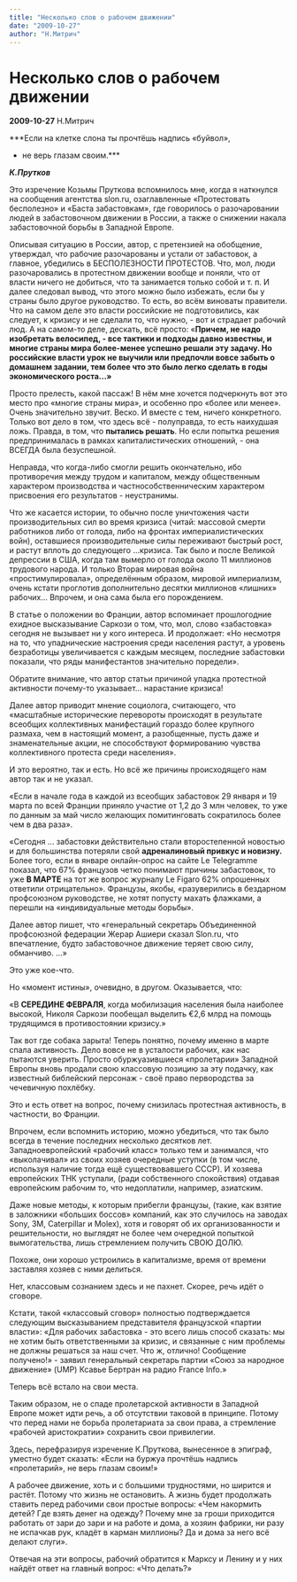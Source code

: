 ```yaml
---
title: "Несколько слов о рабочем движении"
date: "2009-10-27"
author: "Н.Митрич"
---
```


# Несколько слов о рабочем движении

**2009-10-27** Н.Митрич

***Если на клетке слона ты прочтёшь надпись «буйвол», 

- не верь глазам своим.***

***К.Прутков***

Это изречение Козьмы Пруткова вспомнилось мне, когда я наткнулся на сообщения агентства slon.ru, озаглавленные «Протестовать бесполезно» и «Баста забастовкам», где говорилось о разочаровании людей в забастовочном движении в России, а также о снижении накала забастовочной борьбы в Западной Европе.

Описывая ситуацию в России, автор, с претензией на обобщение, утверждал, что рабочие разочарованы и устали от забастовок, а главное, убедились в БЕСПОЛЕЗНОСТИ ПРОТЕСТОВ. Что, мол, люди разочаровались в протестном движении вообще и поняли, что от власти ничего не добиться, что та занимается только собой и т. п. И далее следовал вывод, что этого можно было избежать, если бы у страны было другое руководство. То есть, во всём виноваты правители. Что на самом деле это власти российские не подготовились, как следует, к кризису и не сделали то, что нужно, - вот и страдает рабочий люд. А на самом-то деле, дескать, всё просто: «**Причем, не надо изобретать велосипед, - все тактики и подходы давно известны, и многие страны мира более-менее успешно решали эту задачу. Но российские власти урок не выучили или предпочли вовсе забыть о домашнем задании, тем более что это было легко сделать в годы экономического роста...»** 

Просто прелесть, какой пассаж! В нём мне хочется подчеркнуть вот это место про «многие страны мира», и особенно про «более или менее». Очень значительно звучит. Веско. И вместе с тем, ничего конкретного. Только вот дело в том, что здесь всё - полуправда, то есть наихудшая ложь. Правда, в том, что **пытались решать**. Но если попытка решения предпринималась в рамках капиталистических отношений, - она ВСЕГДА была безуспешной.

Неправда, что когда-либо смогли решить окончательно, ибо противоречия между трудом и капиталом, между общественным характером производства и частнособственническим характером присвоения его результатов - неустранимы.

Что же касается истории, то обычно после уничтожения части производительных сил во время кризиса (читай: массовой смерти работников либо от голода, либо на фронтах империалистических войн), оставшиеся производительные силы переживают быстрый рост, и растут вплоть до следующего ...кризиса. Так было и после Великой депрессии в США, когда там вымерло от голода около 11 миллионов трудового народа. И только Вторая мировая война «простимулировала», определённым образом, мировой империализм, очень кстати проглотив дополнительно десятки миллионов «лишних» рабочих... Впрочем, и она сама была его порождением.

В статье о положении во Франции, автор вспоминает прошлогодние ехидное высказывание Саркози о том, что, мол, слово «забастовка» сегодня не вызывает ни у кого интереса. И продолжает: «Но несмотря на то, что упаднические настроения среди населения растут, а уровень безработицы увеличивается с каждым месяцем, последние забастовки показали, что ряды манифестантов значительно поредели».

Обратите внимание, что автор статьи причиной упадка протестной активности почему-то указывает... нарастание кризиса!

Далее автор приводит мнение социолога, считающего, что «масштабные исторические перевороты происходят в результате всеобщих коллективных манифестаций гораздо более крупного размаха, чем в настоящий момент, а разобщенные, пусть даже и знаменательные акции, не способствуют формированию чувства коллективного протеста среди населения».

И это вероятно, так и есть. Но всё же причины происходящего нам автор так и не указал.

«Если в начале года в каждой из всеобщих забастовок 29 января и 19 марта по всей Франции приняло участие от 1,2 до 3 млн человек, то уже по данным за май число желающих помитинговать сократилось более чем в два раза».

«Сегодня ... забастовки действительно стали второстепенной новостью и для большинства потеряли свой **адреналиновый привкус и новизну.** Более того, если в январе онлайн-опрос на сайте Le Telegramme показал, что 67% французов четко понимают причины забастовок, то уже **В МАРТЕ** на тот же вопрос журналу Le Figaro 62% опрошенных ответили отрицательно». Французы, якобы, «разуверились в бездарном профсоюзном руководстве, не хотят попусту махать флажками, а перешли на «индивидуальные методы борьбы».

Далее автор пишет, что «генеральный секретарь Объединенной профсоюзной федерации Жерар Ашиери сказал Slon.ru, что впечатление, будто забастовочное движение теряет свою силу, обманчиво. ...»

Это уже кое-что.

Но «момент истины», очевидно, в другом. Оказывается, что:

«В **СЕРЕДИНЕ ФЕВРАЛЯ**, когда мобилизация населения была наиболее высокой, Николя Саркози пообещал выделить €2,6 млрд на помощь трудящимся в противостоянии кризису.»

Так вот где собака зарыта! Теперь понятно, почему именно в марте спала активность. Дело вовсе не в усталости рабочих, как нас пытаются уверить. Просто обуржуазившиеся «пролетарии» Западной Европы вновь продали свою классовую позицию за эту подачку, как известный библейский персонаж - своё право первородства за чечевичную похлёбку.

Это и есть ответ на вопрос, почему снизилась протестная активность, в частности, во Франции.

Впрочем, если вспомнить историю, можно убедиться, что так было всегда в течение последних несколько десятков лет. Западноевропейский «рабочий класс» только тем и занимался, что «выколачивал» из своих хозяев очередные уступки (в том числе, используя наличие тогда ещё существовавшего СССР). И хозяева европейских ТНК уступали, (ради собственного спокойствия) отдавая европейским рабочим то, что недоплатили, например, азиатским.

Даже новые методы, к которым прибегли французы, (такие, как взятие в заложники «больших боссов» компаний, как это случилось на заводах Sony, 3M, Caterpillar и Molex), хотя и говорят об их организованности и решительности, но выглядят не более чем очередной попыткой вымогательства, лишь стремлением получить СВОЮ ДОЛЮ.

Похоже, они хорошо устроились в капитализме, время от времени заставляя хозяев с ними делиться.

Нет, классовым сознанием здесь и не пахнет. Скорее, речь идёт о сговоре.

Кстати, такой «классовый сговор» полностью подтверждается следующим высказыванием представителя французской «партии власти»: «Для рабочих забастовка - это всего лишь способ сказать: мы не хотим быть ответственными за кризис, и связанные с ним проблемы не должны решаться за наш счет. Что ж, отлично! Сообщение получено!» - заявил генеральный секретарь партии «Союз за народное движение» (UMP) Ксавье Бертран на радио France Info.»

Теперь всё встало на свои места.

Таким образом, не о спаде пролетарской активности в Западной Европе может идти речь, а об отсутствии таковой в принципе. Потому что перед нами не борьба пролетариата за свои права, а стремление «рабочей аристократии» сохранить свои привилегии.

Здесь, перефразируя изречение К.Пруткова, вынесенное в эпиграф, уместно будет сказать: «Если на буржуа прочтёшь надпись «пролетарий», не верь глазам своим!»

А рабочее движение, хоть и с большими трудностями, но ширится и растёт. Потому что жизнь не остановить. А жизнь будет продолжать ставить перед рабочими свои простые вопросы: «Чем накормить детей? Где взять денег на одежду? Почему мне за гроши приходится работать от зари до зари и на работе и дома, а хозяин фабрики, ни разу не испачкав рук, кладёт в карман миллионы? Да и дома за него всё делают слуги».

Отвечая на эти вопросы, рабочий обратится к Марксу и Ленину и у них найдёт ответ на главный вопрос: «Что делать?»